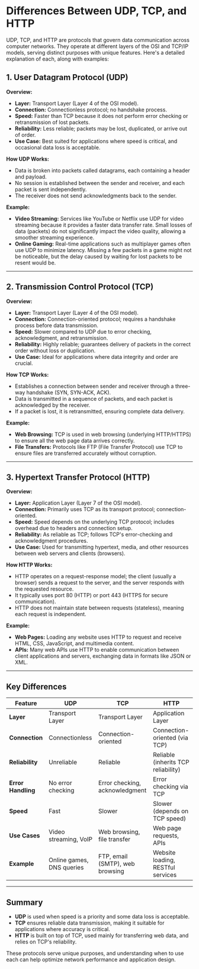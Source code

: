 # Differences Between UDP, TCP, and HTTP

UDP, TCP, and HTTP are protocols that govern data communication across computer networks. They operate at different layers of the OSI and TCP/IP models, serving distinct purposes with unique features. Here's a detailed explanation of each, along with examples:

## 1. User Datagram Protocol (UDP)

**Overview:**
- **Layer:** Transport Layer (Layer 4 of the OSI model).
- **Connection:** Connectionless protocol; no handshake process.
- **Speed:** Faster than TCP because it does not perform error checking or retransmission of lost packets.
- **Reliability:** Less reliable; packets may be lost, duplicated, or arrive out of order.
- **Use Case:** Best suited for applications where speed is critical, and occasional data loss is acceptable.

**How UDP Works:**
- Data is broken into packets called datagrams, each containing a header and payload.
- No session is established between the sender and receiver, and each packet is sent independently.
- The receiver does not send acknowledgments back to the sender.

**Example:**
- **Video Streaming:** Services like YouTube or Netflix use UDP for video streaming because it provides a faster data transfer rate. Small losses of data (packets) do not significantly impact the video quality, allowing a smoother streaming experience.
- **Online Gaming:** Real-time applications such as multiplayer games often use UDP to minimize latency. Missing a few packets in a game might not be noticeable, but the delay caused by waiting for lost packets to be resent would be.

---

## 2. Transmission Control Protocol (TCP)

**Overview:**
- **Layer:** Transport Layer (Layer 4 of the OSI model).
- **Connection:** Connection-oriented protocol; requires a handshake process before data transmission.
- **Speed:** Slower compared to UDP due to error checking, acknowledgment, and retransmission.
- **Reliability:** Highly reliable; guarantees delivery of packets in the correct order without loss or duplication.
- **Use Case:** Ideal for applications where data integrity and order are crucial.

**How TCP Works:**
- Establishes a connection between sender and receiver through a three-way handshake (SYN, SYN-ACK, ACK).
- Data is transmitted in a sequence of packets, and each packet is acknowledged by the receiver.
- If a packet is lost, it is retransmitted, ensuring complete data delivery.

**Example:**
- **Web Browsing:** TCP is used in web browsing (underlying HTTP/HTTPS) to ensure all the web page data arrives correctly.
- **File Transfers:** Protocols like FTP (File Transfer Protocol) use TCP to ensure files are transferred accurately without corruption.

---

## 3. Hypertext Transfer Protocol (HTTP)

**Overview:**
- **Layer:** Application Layer (Layer 7 of the OSI model).
- **Connection:** Primarily uses TCP as its transport protocol; connection-oriented.
- **Speed:** Speed depends on the underlying TCP protocol; includes overhead due to headers and connection setup.
- **Reliability:** As reliable as TCP; follows TCP's error-checking and acknowledgment procedures.
- **Use Case:** Used for transmitting hypertext, media, and other resources between web servers and clients (browsers).

**How HTTP Works:**
- HTTP operates on a request-response model; the client (usually a browser) sends a request to the server, and the server responds with the requested resource.
- It typically uses port 80 (HTTP) or port 443 (HTTPS for secure communication).
- HTTP does not maintain state between requests (stateless), meaning each request is independent.

**Example:**
- **Web Pages:** Loading any website uses HTTP to request and receive HTML, CSS, JavaScript, and multimedia content.
- **APIs:** Many web APIs use HTTP to enable communication between client applications and servers, exchanging data in formats like JSON or XML.

---

## Key Differences

| Feature            | UDP                          | TCP                              | HTTP                               |
|--------------------|------------------------------|----------------------------------|------------------------------------|
| **Layer**          | Transport Layer              | Transport Layer                  | Application Layer                  |
| **Connection**     | Connectionless               | Connection-oriented              | Connection-oriented (via TCP)      |
| **Reliability**    | Unreliable                   | Reliable                         | Reliable (inherits TCP reliability)|
| **Error Handling** | No error checking            | Error checking, acknowledgment   | Error checking via TCP             |
| **Speed**          | Fast                         | Slower                          | Slower (depends on TCP speed)      |
| **Use Cases**      | Video streaming, VoIP        | Web browsing, file transfer      | Web page requests, APIs            |
| **Example**        | Online games, DNS queries    | FTP, email (SMTP), web browsing  | Website loading, RESTful services  |

---

## Summary
- **UDP** is used when speed is a priority and some data loss is acceptable.
- **TCP** ensures reliable data transmission, making it suitable for applications where accuracy is critical.
- **HTTP** is built on top of TCP, used mainly for transferring web data, and relies on TCP's reliability.

These protocols serve unique purposes, and understanding when to use each can help optimize network performance and application design.

